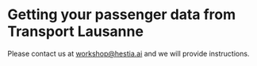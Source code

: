 # Getting your passenger data from Transport Lausanne

Please contact us at workshop@hestia.ai and we will provide instructions.
